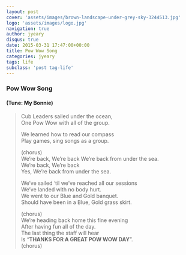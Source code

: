 ```yaml
---
layout: post
cover: 'assets/images/brown-landscape-under-grey-sky-3244513.jpg'
logo: 'assets/images/logo.jpg'
navigation: true
author: jyeary
disqus: true
date: 2015-03-31 17:47:00+00:00
title: Pow Wow Song
categories: jyeary
tags: life
subclass: 'post tag-life'
---
```

### Pow Wow Song
#### (Tune: My Bonnie)
> Cub Leaders sailed under the ocean,  
> One Pow Wow with all of the group.   
>
> We learned how to read our compass  
> Play games, sing songs as a group.   
>  
> (chorus)  
> We’re back, We’re back We’re back from under the sea.  
> We’re back, We’re back  
> Yes, We’re back from under the sea.   
>  
> We’ve sailed ‘til we’ve reached all our sessions  
> We’ve landed with no body hurt.  
> We went to our Blue and Gold banquet.  
> Should have been in a Blue, Gold grass skirt.   
>  
> (chorus)   
> We’re heading back home this fine evening  
> After having fun all of the day.  
> The last thing the staff will hear  
> Is “**THANKS FOR A GREAT POW WOW DAY**”.   
> (chorus)
